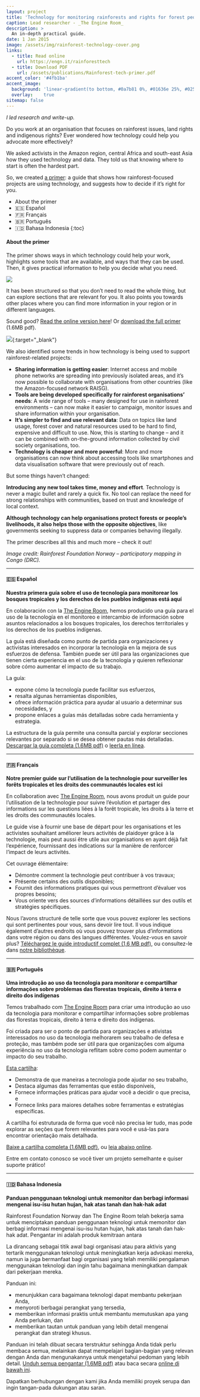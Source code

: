 ```yaml
---
layout: project
title: 'Technology for monitoring rainforests and rights for forest peoples: A primer'
caption: Lead researcher - _The Engine Room_
description: >
  An in-depth practical guide.
date: 1 Jan 2015
image: /assets/img/rainforest-technology-cover.png
links:
  - title: Read online
    url: https://engn.it/rainforesttech
  - title: Download PDF
    url: /assets/publications/Rainforest-tech-primer.pdf
accent_color: '#4fb1ba'
accent_image:
  background: 'linear-gradient(to bottom, #0a7b81 0%, #01636e 25%, #02505b 50%, #073a4a 75%, #082e39 100%)'
  overlay:    true
sitemap: false
---
```



_I led research and write-up._

Do you work at an organisation that focuses on rainforest issues, land rights and indigenous rights? Ever wondered how technology could help you advocate more effectively?

We asked activists in the Amazon region, central Africa and south-east Asia how they used technology and data. They told us that knowing where to start is often the hardest part. 

So, we created [a primer](/assets/publications/Rainforest-tech-primer.pdf): a guide that shows how rainforest-focused projects are using technology, and suggests how to decide if it’s right for you.

* About the primer
* 🇪🇸 Español
* 🇫🇷 Français
* 🇧🇷 Português
* 🇮🇩 Bahasa Indonesia
{:toc}


#### About the primer

The primer shows ways in which technology could help your work, highlights some tools that are available, and ways that they can be used. Then, it gives practical information to help you decide what you need.

![](/assets/img/rainforest-tech-primer-detail-3.png)

It has been structured so that you don’t need to read the whole thing, but can explore sections that are relevant for you. It also points you towards other places where you can find more information in your region or in different languages.

Sound good? [Read the online version here](https://engn.it/rainforesttech)! Or [download the full primer](/assets/publications/Rainforest-tech-primer.pdf) (1.6MB pdf).

[<img src="/assets/img/rainforest-technology.png">](https://engn.it/rainforesttech){:target="_blank"}

We also identified some trends in how technology is being used to support rainforest-related projects:

*   **Sharing information is getting easier**: Internet access and mobile phone networks are spreading into previously isolated areas, and it’s now possible to collaborate with organisations from other countries (like the Amazon-focused network RAISG).
*   **Tools are being developed specifically for rainforest organisations’ needs**: A wide range of tools – many designed for use in rainforest environments – can now make it easier to campaign, monitor issues and share information within your organisation.
*   **It’s simpler to find and use relevant data**: Data on topics like land usage, forest cover and natural resources used to be hard to find, expensive and difficult to use. Now, this is starting to change – and it can be combined with on-the-ground information collected by civil society organisations, too.
*   **Technology is cheaper and more powerful**: More and more organisations can now think about accessing tools like smartphones and data visualisation software that were previously out of reach.

But some things haven’t changed:

**Introducing any new tool takes time, money and effort**. Technology is never a magic bullet and rarely a quick fix. No tool can replace the need for strong relationships with communities, based on trust and knowledge of local context.

**Although technology can help organisations protect forests or people’s livelihoods, it also helps those with the opposite objectives**, like governments seeking to suppress data or companies behaving illegally.

The primer describes all this and much more – check it out! 

_Image credit: Rainforest Foundation Norway – participatory mapping in Congo (DRC)._

---

#### 🇪🇸 Español

**Nuestra primera guía sobre el uso de tecnología para monitorear los bosques tropicales y los derechos de los pueblos indígenas está aquí**

En colaboración con la [The Engine Room](https://www.theengineroom.org/), hemos producido una guía para el uso de la tecnología en el monitoreo e intercambio de información sobre asuntos relacionados a los bosques tropicales, los derechos territoriales y los derechos de los pueblos indígenas.

La guía está diseñada como punto de partida para organizaciones y activistas interesados en incorporar la tecnología en la mejora de sus esfuerzos de defensa. También puede ser útil para las organizaciones que tienen cierta experiencia en el uso de la tecnología y quieren reflexionar sobre cómo aumentar el impacto de su trabajo.

La guía:

*   expone cómo la tecnología puede facilitar sus esfuerzos,
*   resalta algunas herramientas disponibles,
*   ofrece información práctica para ayudar al usuario a determinar sus necesidades, y
*   propone enlaces a guías más detalladas sobre cada herramienta y estrategia.

La estructura de la guía permite una consulta parcial y explorar secciones relevantes por separado si se desea obtener pautas más detalladas. [Descargar la guía completa (1.6MB pdf)](https://library.theengineroom.org/media/rainforest/tecnolog%C3%ADa-para-bosques-tropicales.pdf) o [leerla en línea](https://library.theengineroom.org/es/rainforest-tech/).

---

#### 🇫🇷 Français

**Notre premier guide sur l’utilisation de la technologie pour surveiller les forêts tropicales et les droits des communautés locales est ici**

En collaboration avec [The Engine Room](https://www.theengineroom.org/), nous avons produit un guide pour l’utilisation de la technologie pour suivre l’évolution et partager des informations sur les questions liées à la forêt tropicale, les droits à la terre et les droits des communautés locales.

Le guide vise à fournir une base de départ pour les organisations et les activistes souhaitant améliorer leurs activités de plaidoyer grâce à la technologie, mais peut aussi être utile aux organisations en ayant déjà fait l’expérience, fournissant des indications sur la manière de renforcer l’impact de leurs activités.

Cet ouvrage élémentaire:

*   Démontre comment la technologie peut contribuer à vos travaux;
*   Présente certains des outils disponibles;
*   Fournit des informations pratiques qui vous permettront d’évaluer vos propres besoins;
*   Vous oriente vers des sources d’informations détaillées sur des outils et stratégies spécifiques.

Nous l’avons structuré de telle sorte que vous pouvez explorer les sections qui sont pertinentes pour vous, sans devoir lire tout. Il vous indique également d’autres endroits où vous pouvez trouver plus d’informations dans votre région ou dans des langues différentes. Voulez-vous en savoir plus? [Téléchargez le guide introductif complet (1,6 MB pdf)](https://library.theengineroom.org/media/rainforest/technologie-pour-les-forets-tropicales.pdf), ou consultez-le dans [notre bibliothèque](https://library.theengineroom.org/fr/rainforest-tech/).

---

#### 🇧🇷 Português

**Uma introdução ao uso da tecnologia para monitorar e compartilhar informações sobre problemas das florestas tropicais, direito à terra e direito dos indígenas**

Temos trabalhado com [The Engine Room](https://theengineroom.org/) para criar uma introdução ao uso da tecnologia para monitorar e compartilhar informações sobre problemas das florestas tropicais, direito à terra e direito dos indígenas.

Foi criada para ser o ponto de partida para organizações e ativistas interessados no uso da tecnologia melhorarem seu trabalho de defesa e proteção, mas também pode ser útil para que organizações com alguma experiência no uso da tecnologia reflitam sobre como podem aumentar o impacto do seu trabalho.

[Esta cartilha](https://library.theengineroom.org/rainforest-tech/):

*   Demonstra de que maneiras a tecnologia pode ajudar no seu trabalho,
*   Destaca algumas das ferramentas que estão disponíveis,
*   Fornece informações práticas para ajudar você a decidir o que precisa, e
*   Fornece links para maiores detalhes sobre ferramentas e estratégias específicas.

A cartilha foi estruturada de forma que você não precisa ler tudo, mas pode explorar as seções que forem relevantes para você e usá-las para encontrar orientação mais detalhada.

[Baixe a cartilha completa (1.6MB pdf)](https://library.theengineroom.org/media/rainforest/florestas-tropicais-tecnologia.pdf), ou [leia abaixo online](https://library.theengineroom.org/pt/rainforest-tech/).

Entre em contato conosco se você tiver um projeto semelhante e quiser suporte prático!

---

#### 🇮🇩 Bahasa Indonesia

**Panduan penggunaan teknologi untuk memonitor dan berbagi informasi mengenai isu-isu hutan hujan, hak atas tanah dan hak-hak adat**

Rainforest Foundation Norway dan The Engine Room telah bekerja sama untuk menciptakan panduan penggunaan teknologi untuk memonitor dan berbagi informasi mengenai isu-isu hutan hujan, hak atas tanah dan hak-hak adat. Pengantar ini adalah produk kemitraan antara

La dirancang sebagai titik awal bagi organisasi atau para aktivis yang tertarik menggunakan teknologi untuk meningkatkan kerja advokasi mereka, namun ia juga bermanfaat bagi organisasi yang telah memiliki pengalaman menggunakan teknologi dan ingin tahu bagaimana meningkatkan dampak dari pekerjaan mereka.

Panduan ini:

*   menunjukkan cara bagaimana teknologi dapat membantu pekerjaan Anda,
*   menyoroti berbagai perangkat yang tersedia,
*   memberikan informasi praktis untuk membantu memutuskan apa yang Anda perlukan, dan
*   memberikan tautan untuk panduan yang lebih detail mengenai perangkat dan strategi khusus.

Panduan ini telah dibuat secara terstruktur sehingga Anda tidak perlu membaca semua, melainkan dapat mempelajari bagian-bagian yang relevan dengan Anda dan mengunakannya untuk mengetahui pedoman yang lebih detail. [Unduh semua pengantar (1.6MB pdf)](https://library.theengineroom.org/media/rainforest/hutan-hujan-teknologi.pdf) atau baca secara [online di bawah ini](https://library.theengineroom.org/id/rainforest-tech/).

Dapatkan berhubungan dengan kami jika Anda memiliki proyek serupa dan ingin tangan-pada dukungan atau saran.
